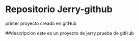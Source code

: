 # Repositorio Jerry-github
primer proyecto creado en gitHub

##descripcion
este es un proyecto de jerry prueba de gitHub
